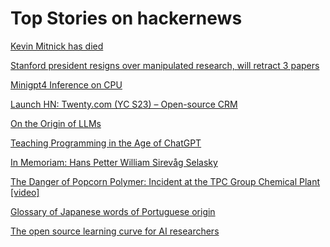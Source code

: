 # Top Stories on hackernews <br />
[Kevin Mitnick has died](https://www.dignitymemorial.com/obituaries/las-vegas-nv/kevin-mitnick-11371668)

[Stanford president resigns over manipulated research, will retract 3 papers](https://stanforddaily.com/2023/07/19/stanford-president-resigns-over-manipulated-research-will-retract-at-least-3-papers/)

[Minigpt4 Inference on CPU](https://github.com/Maknee/minigpt4.cpp)

[Launch HN: Twenty.com (YC S23) – Open-source CRM]()

[On the Origin of LLMs](https://arxiv.org/abs/2307.09793)

[Teaching Programming in the Age of ChatGPT](https://www.oreilly.com/radar/teaching-programming-in-the-age-of-chatgpt/)

[In Memoriam: Hans Petter William Sirevåg Selasky](https://lists.freebsd.org/archives/freebsd-announce/2023-July/000076.html)

[The Danger of Popcorn Polymer: Incident at the TPC Group Chemical Plant [video]](https://www.youtube.com/watch?v=6-3BFXpBcjc)

[Glossary of Japanese words of Portuguese origin](https://en.wikipedia.org/wiki/Glossary_of_Japanese_words_of_Portuguese_origin)

[The open source learning curve for AI researchers](https://www.supervised.news/p/the-open-source-learning-curve-for)
